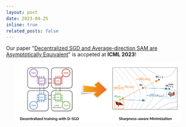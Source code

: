 ```yaml
---
layout: post
date: 2023-04-25
inline: true
related_posts: false
---
```


Our paper "[Decentralized SGD and Average-direction SAM are Asymptotically Equivalent](https://arxiv.org/abs/2306.02913)" is accpeted at **ICML 2023**! 

<div style="text-align: center;">
  <img src="./assets/img/publication_preview/230705 DSGD_SAM (2).png" alt="DSGD-SAM" width="90%"/>
</div>
